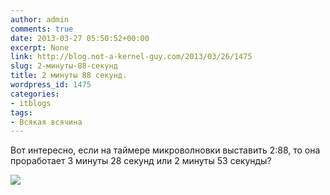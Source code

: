 ```yaml
---
author: admin
comments: true
date: 2013-03-27 05:50:52+00:00
excerpt: None
link: http://blog.not-a-kernel-guy.com/2013/03/26/1475
slug: 2-минуты-88-секунд
title: 2 минуты 88 секунд.
wordpress_id: 1475
categories:
- itblogs
tags:
- Всякая всячина
---
```


Вот интересно, если на таймере микроволновки выставить 2:88, то она проработает 3 минуты 28 секунд или 2 минуты 53 секунды? 
 
[![](http://blog.not-a-kernel-guy.com/wp-content/uploads/2013/03/IMG_20130324_190144-300x164.jpg)](http://blog.not-a-kernel-guy.com/wp-content/uploads/2013/03/IMG_20130324_190144.jpg)
